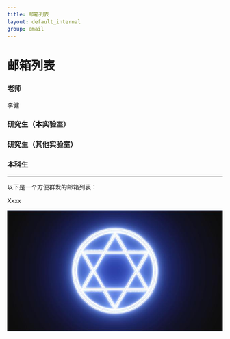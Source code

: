 ```yaml
---
title: 邮箱列表
layout: default_internal
group: email
---
```


# 邮箱列表

### 老师

李健 

### 研究生（本实验室）

### 研究生（其他实验室）

### 本科生

---

以下是一个方便群发的邮箱列表：

Xxxx


<img class="img-responsive center-block" src="/static/img/magic-hex.jpeg" alt="Join Us!">
